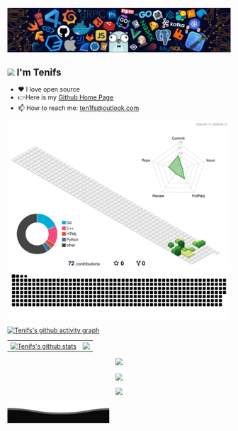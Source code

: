 [![](./assets/header.png)](https://github.com/ten1fs)

## <a href="https://github.com/ten1fs"><img src="https://pic.funnygifsbox.com/uploads/2019/06/funnygifsbox.com-2019-06-28-12-23-55-93.gif" width="40" /></a> I'm Tenifs

- ❤️ I love open source
- 👉Here is my [Github Home Page ](https://github.com/ten1fs)
- 📫 How to reach me: ten1fs@outlook.com



[![](./profile-3d-contrib/profile-green-animate.svg)](https://github.com/ten1fs)
[![](https://github.com/ten1fs/ten1fs/blob/output/github-contribution-grid-snake.svg)](https://github.com/ten1fs)

[![Tenifs's github activity graph](https://github-readme-activity-graph.cyclic.app/graph?username=ten1fs&theme=github-compact)](https://github.com/ten1fs)


<table width="100%">
  <tr>
    <td><a href="https://github.com/ten1fs"><img align="center" src="https://github-readme-stats-vpvg.vercel.app/api?username=ten1fs&show_icons=true&include_all_commits=true&theme=buefy&hide_border=true" alt="Tenifs's github stats" /></a></td>
    <td>  <a href="https://github.com/ten1fs"><img align="center" src="https://github-readme-stats-vpvg.vercel.app/api/top-langs/?username=ten1fs&layout=compact&theme=buefy&hide_border=true" /></a></td>
  </tr>
</table>

<p align="center">
  <a href="https://github.com/ten1fs">
    <img src="https://github-profile-trophy.vercel.app/?username=ten1fs&theme=onedark" />
  </a>
</p>

<p align="center">
  <a href="https://github.com/ten1fs">
    <img align="center" src="https://github-readme-streak-stats.herokuapp.com?user=ten1fs&theme=onedark&hide_border=true" />
  </a>
</p>

<p align="center">
  <a href="https://github.com/ten1fs">
    <img align="center" src="https://count.getloli.com/get/@ten1fs.github.readme?theme=asoul" />
  </a>
</p>


[![](./assets/footer.svg)](https://github.com/ten1fs)
